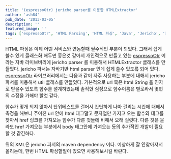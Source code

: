 ```yaml
---
title: '(espressoOtr) jericho parser를 이용한 HTMLExtractor'
author: 'ash84'
pub_date: '2013-03-05'
description: ''
featured_image: ''
tags: ['espressoOtr', 'HTML Parsing', 'HTML 파싱', 'Java', 'Jericho', '자바 라이브러리', '태그를 입력해 주세요.']
---
```



<span style="font-size: 11pt;">HTML 파싱은 이제 어떤 서비스와 연동할때 필수적인 부분이 되었다. 그래서 쉽게 쓸수 있게 클래스화 해두면 좋은것 같아서 개인적으로 만들고 있는 [espressoOtr](https://github.com/AhnSeongHyun/espressoOtr) 이라는 자바 라이브버리에 jericho parser 를 이용해서 HTMLExtractor 클래스를 만들었다. jericho 파서는 자바기반 html parser 인데 쉽게 쓸수 있도록 되어 있다. [espressoOtr](https://github.com/AhnSeongHyun/espressoOtr) 라이브러리에서는 다음과 같이 자주 사용하는 부분에 대해서 jericho 파서를 이용해서 util 클래스를 만들었다. 기본적으로 url 혹은 html String 을 인자로 받을수 있도록 함수를 설계하였는데 솔직한 심정으로 함수이름은 별로라서 몇번의 수정을 가해야 할것 같다. </span>

<script src="https://gist.github.com/AhnSeongHyun/5088957.js"></script>

<span style="font-size: 11pt;">함수가 몇개 되지 않아서 단위테스트를 걸어서 간단하게 나마 걸리는 시간에 대해서 측정을 해보니 주어진 url 안에 html 태그말고 문자열만 가지고 오는 함수</span><span style="font-size: 11pt;">와 <a> 태그를 찾아서 href 링크를 가져오는 함수가 다른 것들에 비해서 오래 걸렷다. 다른 것은 몰라도 href 가져오는 부분에서 body 태그안에 가져오는 등의 추가적인 개발이 필요할 것 같긴하다. </span>

<script src="https://gist.github.com/AhnSeongHyun/5088975.js"></script>

<span style="font-size: 11pt;">위의 XML은 jericho 파서의 maven dependency 이다. 이상하게 잘 안찾아져서 올리는데, 한번 HTML 파싱할일이 있으면 사용해보시길 바란다. </span>



